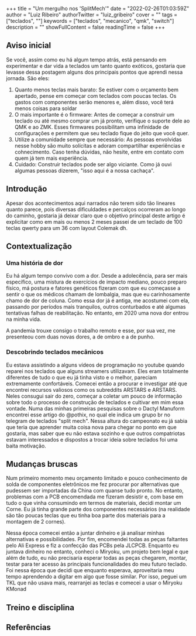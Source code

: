 +++
title = "Um mergulho nos 'SplitMech'"
date = "2022-02-26T01:03:59Z"
author = "Luiz Ribeiro"
authorTwitter = "luiz_gribeiro"
cover = ""
tags = ["teclados", ""]
keywords = ["teclados", "mecanico", "qmk", "switch"]
description = ""
showFullContent = false
readingTime = false
+++

## Aviso inicial

Se você, assim como eu há algum tempo atrás, está pensando em experimentar e dar vida a teclados um tanto quanto exóticos,
gostaria que levasse dessa postagem alguns dos principais pontos que aprendi nessa jornada. São eles:

1. Quanto menos teclas mais barato: Se estiver com o orçamento bem apertado, pense em começar com teclados com poucas teclas. Os gastos com componentes serão menores e, além disso, você terá menos coisas para soldar
2. O mais importante é o firmware: Antes de começar a construir um teclado ou até mesmo comprar um já pronto, verifique o suporte dele ao QMK e ao ZMK. Esses firmwares possibilitam uma infinidade de configurações e permitem que seu teclado fique do jeito que você quer.
3. Utilize a comunidade sempre que necessário: As pessoas envolvidas nesse hobby são muito solícitas e adoram compartilhar experiências e cohnecimento. Caso tenha dúvidas, não hesite, entre em contato com quem já tem mais experiência. 
4. Cuidado: Construir teclados pode ser algo viciante. Como já ouvi algumas pessoas dizerem, "isso aqui é a nossa cachaça".

## Introdução

Apesar dos acontecimentos aqui narrados não terem sido tão lineares quanto parece, pois diversas dificuldades e percalços ocorreram ao longo do caminho, gostaria já deixar claro que o objetivo principal deste artigo é explicitar como em mais ou menos 2 meses passei de um teclado de 100 teclas qwerty para um 36 com layout Colemak dh.

## Contextualização

### Uma história de dor

Eu há algum tempo convivo com a dor. Desde a adolecência, para ser mais específico, uma mistura de exercícios de impacto mediano,
pouco preparo físico, má postura e fatores genéticos fizeram com que eu começasse a sentir o que os médicos chamam de lombalgia,
mas que eu carinhosamente chamo de dor de coluna. Como essa dor já é antiga, me acostumei com ela, passando por períodos mais tranquilos, outros conturbados e até algumas tentativas falhas de reabilitação. No entanto, em 2020 uma nova dor entrou na minha vida.

A pandemia trouxe consigo o trabalho remoto e esse, por sua vez, me presenteou com duas novas dores, a de ombro e a de punho.

### Descobrindo teclados mecânicos

Eu estava assistindo a alguns vídeos de programação no youtube quando reparei nos teclados que alguns streamers utilizavam. Eles eram totalmente diferentes de tudo o que eu já tinha visto e o melhor, pareciam extremamente confortáveis.
Comecei então a procurar e investigar até que encontrei recursos valiosos como os subreddits ARSTARS e ARSTARS. Neles consugui sair do zero, começar a coletar um pouco de informação sobre todo o processo de construção de teclados e cultivar em mim essa vontade. 
Numa das minhas primeiras pesquisas sobre o Dactyl Manuform encontrei esse artigo do @pothix, no qual ele indica um grupo br no telegram de teclados "split mech". Nessa altura do campeonato eu já sabia que teria que aprender muita coisa nova para chegar no ponto em que gostaria, mas saber que eu não estava sozinho e que outros compatriotas estavam interessados e dispostos a trocar ideia sobre teclados foi uma baita motivação.

## Mudanças bruscas

Num primeiro momento meu orçamento limitado e pouco conhecimento de solda de componentes eletrônicos me fez procurar por alternativas que pudessem ser importadas da China com quanse tudo pronto. No entanto, problemas com a PCB encomendada me fizeram desistir e, com base em tudo o que vinha consumindo em termos de materiais, decidi montar um Corne. Eu já tinha grande parte dos componentes necessários (na realidade são tão poucas teclas que eu tinha boa parte dos materiais para a montagem de 2 cornes).

Nessa época comecei então a juntar dinheiro e já analisar minhas alternativas e possibilidades. Por fim, encomendei todas as peças faltantes pelo Ali Express e fiz a confecção das PCBs pela JLCPCB. Enquanto eu juntava dinheiro no entanto, conheci o Miryoku, um projeto bem legal e que além de tudo, eu não precisaria esperar todas as peças chegarem, montar, testar para ter acesso às principais funcionalidades do meu futuro teclado. Foi nessa época que decidi que enquanto esperava, aproveitaria meu tempo aprendendo a digitar em algo que fosse similar. Por isso, peguei um TKL que não usava mais, rearranjei as teclas e comecei a usar o Miryoku KMonad

## Treino e disciplina

## Referências
